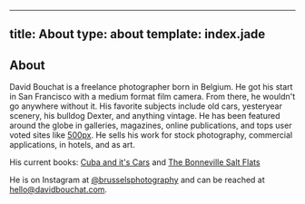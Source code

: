 ----------
title: About
type: about
template: index.jade
---------

## About
David Bouchat is a freelance photographer born in Belgium.  He got his start in San Francisco with a medium format film camera.  From there, he wouldn't go anywhere without it.  His favorite subjects include old cars, yesteryear scenery, his bulldog Dexter, and anything vintage.  He has been featured around the globe in galleries, magazines, online publications, and tops user voted sites like [500px].  He sells his work for stock photography, commercial applications, in hotels, and as art.

His current books: [Cuba and it's Cars] and [The Bonneville Salt Flats]

He is on Instagram at [@brusselsphotography] and can be reached at <a href="mailto:hello@davidbouchat.com" target="_top">hello@davidbouchat.com</a>.

[@brusselsphotography]: http://instagram/brusselsphotography
[500px]: https://500px.com/davidbouchat
[Cuba and it's Cars]: http://www.blurb.com/b/6385893-cuba-and-its-cars 
[The Bonneville Salt Flats]: http://www.blurb.com/b/6388667-the-bonneville-salt-flats

